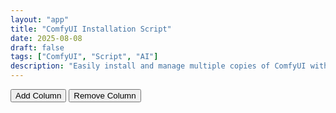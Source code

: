 ```yaml
---
layout: "app"
title: "ComfyUI Installation Script"
date: 2025-08-08
draft: false
tags: ["ComfyUI", "Script", "AI"]
description: "Easily install and manage multiple copies of ComfyUI with this script."
---
```


<nav id="toolbar" class="navbar navbar-dark bg-dark fixed-top shadow-sm px-3" role="navigation" aria-label="Color Compare toolbar">
	<div class="d-flex align-items-center gap-2">
		<button id="addCol" class="btn btn-primary btn-sm" type="button" aria-label="Add Column">Add Column</button>
		<button id="removeCol" class="btn btn-outline-light btn-sm" type="button" aria-label="Remove Column">Remove Column</button>
	</div>
	<div class="ms-auto text-light small" id="status" aria-live="polite"></div>
</nav>

<main id="grid" class="grid" role="grid" aria-label="Color swatches grid">
	<!-- Columns are dynamically injected -->
</main>

<script src="https://cdn.jsdelivr.net/npm/bootstrap@5.3.3/dist/js/bootstrap.bundle.min.js"></script>
<script src="./app.js"></script>
